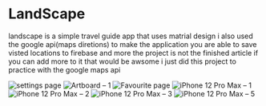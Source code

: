 # LandScape
landscape is a simple travel guide app that uses matrial design i also used the google api(maps diretions) to make the application
you are able to save visted locations to firebase and more the project is not the finished article if you can add  more to it that would be awsome 
i just did this project to practice with the google maps api


![settings page](https://user-images.githubusercontent.com/67164274/164156780-3ec4b162-0542-4681-9c9c-53ab12fba4fc.jpg)
![Artboard – 1](https://user-images.githubusercontent.com/67164274/164156792-9960b311-28f1-4c1c-9372-a1655bdc3af5.jpg)
![Favourite page](https://user-images.githubusercontent.com/67164274/164156799-7fcb155a-a980-4df5-8a9c-11fbfb7acb28.jpg)
![iPhone 12 Pro Max – 1](https://user-images.githubusercontent.com/67164274/164156808-b59cba9c-5499-47bb-b1a3-4f67675c38a4.jpg)
![iPhone 12 Pro Max – 2](https://user-images.githubusercontent.com/67164274/164156816-fee77a23-721b-4881-a78c-11552e689e57.jpg)
![iPhone 12 Pro Max – 3](https://user-images.githubusercontent.com/67164274/164156817-5c4d15e5-f487-4a64-b22d-0875b02e99ae.jpg)
![iPhone 12 Pro Max – 5](https://user-images.githubusercontent.com/67164274/164156819-cbc051b3-6e25-4326-9b24-1a885f60d676.jpg)
